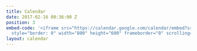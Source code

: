 ```yaml
---
title: Calendar
date: 2017-02-16 00:36:00 Z
position: 3
embed-code: '<iframe src="https://calendar.google.com/calendar/embed?src=jcindivisible%40gmail.com&ctz=America/New_York"
  style="border: 0" width="800" height="600" frameborder="0" scrolling="no"></iframe>'
layout: calendar
---
```


